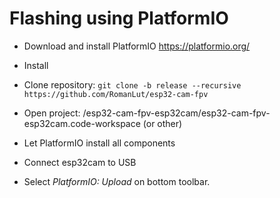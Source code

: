 # Flashing using PlatformIO

* Download and install PlatformIO https://platformio.org/
 
* Install

* Clone repository: ```git clone -b release --recursive https://github.com/RomanLut/esp32-cam-fpv```

* Open project: /esp32-cam-fpv-esp32cam/esp32-cam-fpv-esp32cam.code-workspace (or other)

* Let PlatformIO install all components

* Connect esp32cam to USB

* Select *PlatformIO: Upload* on bottom toolbar.